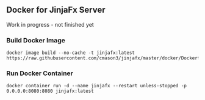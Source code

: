 ## Docker for JinjaFx Server

Work in progress - not finished yet

### Build Docker Image
```
docker image build --no-cache -t jinjafx:latest https://raw.githubusercontent.com/cmason3/jinjafx/master/docker/Dockerfile
```

### Run Docker Container
```
docker container run -d --name jinjafx --restart unless-stopped -p 0.0.0.0:8080:8080 jinjafx:latest
```

